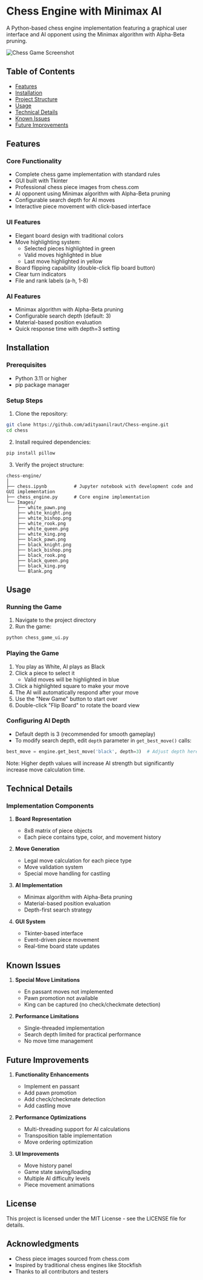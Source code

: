 # Chess Engine with Minimax AI

A Python-based chess engine implementation featuring a graphical user interface and AI opponent using the Minimax algorithm with Alpha-Beta pruning.

![Chess Game Screenshot](Images/chess-new.png)

## Table of Contents
- [Features](#features)
- [Installation](#installation)
- [Project Structure](#project-structure)
- [Usage](#usage)
- [Technical Details](#technical-details)
- [Known Issues](#known-issues)
- [Future Improvements](#future-improvements)

## Features

### Core Functionality
- Complete chess game implementation with standard rules
- GUI built with Tkinter
- Professional chess piece images from chess.com
- AI opponent using Minimax algorithm with Alpha-Beta pruning
- Configurable search depth for AI moves
- Interactive piece movement with click-based interface

### UI Features
- Elegant board design with traditional colors
- Move highlighting system:
  - Selected pieces highlighted in green
  - Valid moves highlighted in blue
  - Last move highlighted in yellow
- Board flipping capability (double-click flip board button)
- Clear turn indicators
- File and rank labels (a-h, 1-8)

### AI Features
- Minimax algorithm with Alpha-Beta pruning
- Configurable search depth (default: 3)
- Material-based position evaluation
- Quick response time with depth=3 setting

## Installation

### Prerequisites
- Python 3.11 or higher
- pip package manager

### Setup Steps
1. Clone the repository:
```bash
git clone https://github.com/adityaanilraut/Chess-engine.git
cd chess
```

2. Install required dependencies:
```bash
pip install pillow

```

3. Verify the project structure:
```
chess-engine/
│
├── chess.ipynb          # Jupyter notebook with development code and GUI implementation
├── chess_engine.py      # Core engine implementation
└── Images/
    ├── white_pawn.png
    ├── white_knight.png
    ├── white_bishop.png
    ├── white_rook.png
    ├── white_queen.png
    ├── white_king.png
    ├── black_pawn.png
    ├── black_knight.png
    ├── black_bishop.png
    ├── black_rook.png
    ├── black_queen.png
    ├── black_king.png
    └── Blank.png
```

## Usage

### Running the Game
1. Navigate to the project directory
2. Run the game:
```bash
python chess_game_ui.py
```

### Playing the Game
1. You play as White, AI plays as Black
2. Click a piece to select it
   - Valid moves will be highlighted in blue
3. Click a highlighted square to make your move
4. The AI will automatically respond after your move
5. Use the "New Game" button to start over
6. Double-click "Flip Board" to rotate the board view

### Configuring AI Depth
- Default depth is 3 (recommended for smooth gameplay)
- To modify search depth, edit `depth` parameter in `get_best_move()` calls:
```python
best_move = engine.get_best_move('black', depth=3)  # Adjust depth here
```
Note: Higher depth values will increase AI strength but significantly increase move calculation time.

## Technical Details

### Implementation Components
1. **Board Representation**
   - 8x8 matrix of piece objects
   - Each piece contains type, color, and movement history

2. **Move Generation**
   - Legal move calculation for each piece type
   - Move validation system
   - Special move handling for castling

3. **AI Implementation**
   - Minimax algorithm with Alpha-Beta pruning
   - Material-based position evaluation
   - Depth-first search strategy

4. **GUI System**
   - Tkinter-based interface
   - Event-driven piece movement
   - Real-time board state updates

## Known Issues

1. **Special Move Limitations**
   - En passant moves not implemented
   - Pawn promotion not available
   - King can be captured (no check/checkmate detection)

2. **Performance Limitations**
   - Single-threaded implementation
   - Search depth limited for practical performance
   - No move time management

## Future Improvements

1. **Functionality Enhancements**
   - Implement en passant
   - Add pawn promotion
   - Add check/checkmate detection
   - Add castling move

2. **Performance Optimizations**
   - Multi-threading support for AI calculations
   - Transposition table implementation
   - Move ordering optimization

3. **UI Improvements**
   - Move history panel
   - Game state saving/loading
   - Multiple AI difficulty levels
   - Piece movement animations

## License
This project is licensed under the MIT License - see the LICENSE file for details.

## Acknowledgments
- Chess piece images sourced from chess.com
- Inspired by traditional chess engines like Stockfish
- Thanks to all contributors and testers
